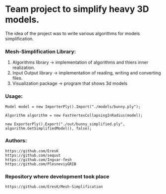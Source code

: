 # Team project to simplify heavy 3D models.

The idea of the project was to write various algorithms for models simplification.


### Mesh-Simplification Library:

1) Algorithms library -> implementation of algorithms and thiers inner realization.
2) Input Output library -> implementation of reading, writing and converting files.
3) Visualization package -> program that shows 3d models


### Usage:
           
    Model model = new ImporterPly().Import("./models/bunny.ply");

    Algorithm algorithm = new FastVertexCollapsingInRadius(model);

    new ExporterPly().Export("./out/bunny_simplified.ply", algorithm.GetSimplifiedModel(), false);


### Authors:

	https://github.com/EresK
	https://github.com/sequut
	https://github.com/Ingvar-fesh
	https://github.com/PlesneviyGRIB


### Repository where development took place

	https://github.com/EresK/Mesh-Simplification
